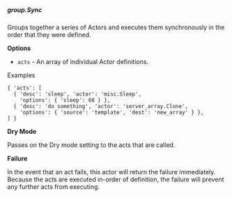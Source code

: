 ##### group.Sync

Groups together a series of Actors and executes them synchronously
in the order that they were defined.

**Options**

  * `acts` - An array of individual Actor definitions.

Examples

    { 'acts': [
      { 'desc': 'sleep', 'actor': 'misc.Sleep',
        'options': { 'sleep': 60 } },
      { 'desc': 'do something', 'actor': 'server_array.Clone',
        'options': { 'source': 'template', 'dest': 'new_array' } },
    ] }

**Dry Mode**

Passes on the Dry mode setting to the acts that are called.

**Failure**

In the event that an act fails, this actor will return the failure immediately.
Because the acts are executed in-order of definition, the failure will
prevent any further acts from executing.
